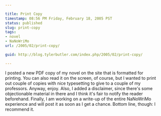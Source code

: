 ```yaml
---

title: Print Copy
timestamp: 08:56 PM Friday, February 18, 2005 PST
status: published
slug: print-copy
tags:
- novel
- NaNoWriMo
url: /2005/02/print-copy/

guid: http://blog.tylerbutler.com/index.php/2005/02/print-copy/

---
```


I posted a new PDF copy of my novel on the site that is formatted for
printing. You can also read it on the screen, of course, but I wanted to print
out couple of copies with nice typesetting to give to a couple of my
professors. Anyway, enjoy. Also, I added a disclaimer, since there's some
objectionable material in there and I think it's fair to notify the reader
beforehand. Finally, I am working on a write-up of the entire NaNoWriMo
experience and will post it as soon as I get a chance. Bottom line, though: I
recommend it.
